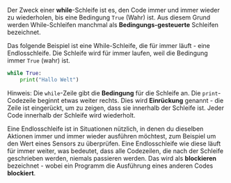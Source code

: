 Der Zweck einer **while**-Schleife ist es, den Code immer und immer wieder zu wiederholen, bis eine Bedingung `True` (Wahr) ist. Aus diesem Grund werden While-Schleifen manchmal als **Bedingungs-gesteuerte** Schleifen bezeichnet.

Das folgende Beispiel ist eine While-Schleife, die für immer läuft - eine Endlosschleife. Die Schleife wird für immer laufen, weil die Bedingung immer `True` (wahr) ist.

```python
while True:
    print("Hallo Welt")
```

Hinweis: Die `while`-Zeile gibt die **Bedingung** für die Schleife an. Die `print`-Codezeile beginnt etwas weiter rechts. Dies wird __Einrückung__ genannt - die Zeile ist eingerückt, um zu zeigen, dass sie innerhalb der Schleife ist. Jeder Code innerhalb der Schleife wird wiederholt.

Eine Endlosschleife ist in Situationen nützlich, in denen du dieselben Aktionen immer und immer wieder ausführen möchtest, zum Beispiel um den Wert eines Sensors zu überprüfen. Eine Endlosschleife wie diese läuft für immer weiter, was bedeutet, dass alle Codezeilen, die nach der Schleife geschrieben werden, niemals passieren werden. Das wird als **blockieren** bezeichnet - wobei ein Programm die Ausführung eines anderen Codes **blockiert**.
